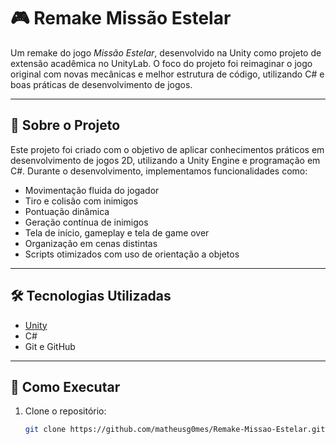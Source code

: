 # 🎮 Remake Missão Estelar

Um remake do jogo *Missão Estelar*, desenvolvido na Unity como projeto de extensão acadêmica no UnityLab. O foco do projeto foi reimaginar o jogo original com novas mecânicas e melhor estrutura de código, utilizando C# e boas práticas de desenvolvimento de jogos.

---

## 📌 Sobre o Projeto

Este projeto foi criado com o objetivo de aplicar conhecimentos práticos em desenvolvimento de jogos 2D, utilizando a Unity Engine e programação em C#. Durante o desenvolvimento, implementamos funcionalidades como:

- Movimentação fluida do jogador
- Tiro e colisão com inimigos
- Pontuação dinâmica
- Geração contínua de inimigos
- Tela de início, gameplay e tela de game over
- Organização em cenas distintas
- Scripts otimizados com uso de orientação a objetos

---

## 🛠️ Tecnologias Utilizadas

- [Unity](https://unity.com/)
- C#
- Git e GitHub

---

## 🚀 Como Executar

1. Clone o repositório:
   ```bash
   git clone https://github.com/matheusg0mes/Remake-Missao-Estelar.git
